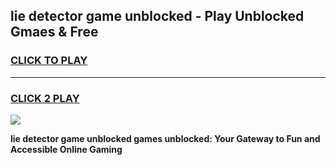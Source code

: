 
## lie detector game unblocked - Play Unblocked Gmaes & Free
<h3>
<a href="https://news.freeplayer.one?title=lie_detector_game_unblocked&ref=23F">CLICK TO PLAY</a></h3>
<hr>

<h3>
<a href="https://news.freeplayer.one?title=lie_detector_game_unblocked&ref=23F">CLICK 2 PLAY</a>
  
</h3>

<a href="https://news.freeplayer.one?title=lie_detector_game_unblocked&ref=23F/"><img src="https://clearcache.store/games.png"></a>


**lie detector game unblocked games unblocked: Your Gateway to Fun and Accessible Online Gaming**
